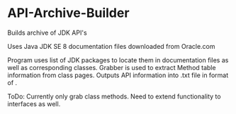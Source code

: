 # API-Archive-Builder
Builds archive of JDK API's

Uses Java JDK SE 8 documentation files downloaded from Oracle.com

Program uses list of JDK packages to locate them in documentation files as well as corresponding classes. Grabber is used to extract Method table information from class pages. Outputs API information into .txt file in format of <PackageName><ClassName><MethodName>.

ToDo:
Currently only grab class methods. Need to extend functionality to interfaces as well.

